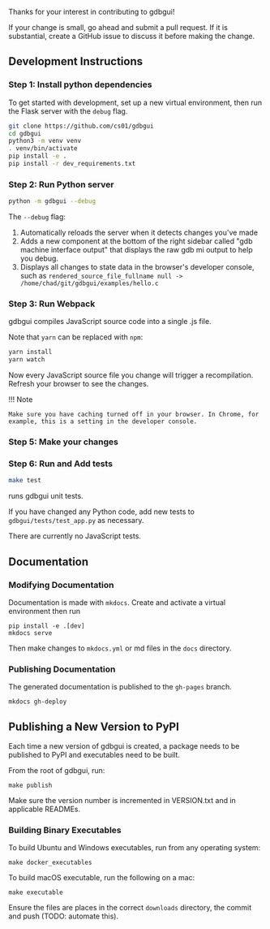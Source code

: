 Thanks for your interest in contributing to gdbgui!

If your change is small, go ahead and submit a pull request. If it is substantial, create a GitHub issue to discuss it before making the change.

## Development Instructions

### Step 1: Install python dependencies

To get started with development, set up a new virtual environment, then
run the Flask server with the `debug` flag.

```bash
git clone https://github.com/cs01/gdbgui
cd gdbgui
python3 -m venv venv
. venv/bin/activate
pip install -e .
pip install -r dev_requirements.txt
```

### Step 2: Run Python server

```bash
python -m gdbgui --debug
```

The `--debug` flag:

1.  Automatically reloads the server when it detects changes you've made
1.  Adds a new component at the bottom of the right sidebar called "gdb machine interface output" that displays the raw gdb mi output to help you debug.
1.  Displays all changes to state data in the browser's developer console, such as `rendered_source_file_fullname null -> /home/chad/git/gdbgui/examples/hello.c`

### Step 3: Run Webpack

gdbgui compiles JavaScript source code into a single .js file.

Note that `yarn` can be replaced with `npm`:

```bash
yarn install
yarn watch
```

Now every JavaScript source file you change will trigger a recompilation. Refresh your browser to see the changes.

!!! Note

    Make sure you have caching turned off in your browser. In Chrome, for example, this is a setting in the developer console.

### Step 5: Make your changes

### Step 6: Run and Add tests

```bash
make test
```

runs gdbgui unit tests.

If you have changed any Python code, add new tests to `gdbgui/tests/test_app.py` as necessary.

There are currently no JavaScript tests.

## Documentation

### Modifying Documentation
Documentation is made with `mkdocs`. Create and activate a virtual environment then run
```
pip install -e .[dev]
mkdocs serve
```
Then make changes to `mkdocs.yml` or md files in the `docs` directory.

### Publishing Documentation
The generated documentation is published to the `gh-pages` branch.
```
mkdocs gh-deploy
```

## Publishing a New Version to PyPI

Each time a new version of gdbgui is created, a package needs to be published to PyPI and executables need to be built.

From the root of gdbgui, run:

```
make publish
```

Make sure the version number is incremented in VERSION.txt and in applicable READMEs.

### Building Binary Executables

To build Ubuntu and Windows executables, run from any operating system:

```
make docker_executables
```

To build macOS executable, run the following on a mac:

```
make executable
```

Ensure the files are places in the correct `downloads` directory, the commit and push (TODO: automate this).
